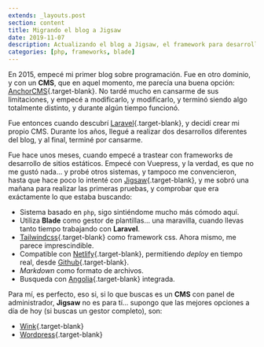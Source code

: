 ```yaml
---
extends: _layouts.post
section: content
title: Migrando el blog a Jigsaw
date: 2019-11-07
description: Actualizando el blog a Jigsaw, el framework para desarrollo de sitios estáticos 
categories: [php, frameworks, blade]
---
```


En 2015, empecé mi primer blog sobre programación. Fue en otro dominio, y con un **CMS**, que en aquel momento, me parecía una buena opción: [AnchorCMS](https://anchorcms.com/){.target-blank}. No tardé mucho en cansarme de sus limitaciones, y empecé a modificarlo, y modificarlo, y terminó siendo algo totalmente distinto, y durante algún tiempo funcionó. 

Fue entonces cuando descubrí [Laravel](https://laravel.com){.target-blank}, y decidí crear mi propio CMS. Durante los años, llegué a realizar dos desarrollos diferentes del blog, y al final, terminé por cansarme.

Fue hace unos meses, cuando empecé a trastear con frameworks de desarrollo de sitios estáticos. Empecé con Vuepress, y la verdad, es que no me gustó nada... y probé otros sistemas, y tampoco me convencieron, hasta que hace poco lo intenté con [Jigsaw](https://jigsaw.tighten.co/){.target-blank}, y me sobró una mañana para realizar las primeras pruebas, y comprobar que era exáctamente lo que estaba buscando:

- Sistema basado en `php`, sigo sintiéndome mucho más cómodo aquí.
- Utiliza **Blade** como gestor de plantillas... una maravilla, cuando llevas tanto tiempo trabajando con **Laravel**.
- [Tailwindcss](https://tailwindcss.com/){.target-blank} como framework css. Ahora mismo, me parece imprescindible.
- Compatible con [Netlify](https://www.netlify.com/){.target-blank}, permitiendo *deploy* en tiempo real, desde [Github](https://github.com/){.target-blank}.
- *Markdown* como formato de archivos.
- Busqueda con [Angolia](https://www.algolia.com/){.target-blank} integrada.

Para mí, es perfecto, eso si, si lo que buscas es un **CMS** con panel de administrador, **Jigsaw** no es para tí... supongo que las mejores opciones a día de hoy (si buscas un gestor completo), son: 

- [Wink](https://wink.themsaid.com/){.target-blank} 
- [Wordpress](https://es.wordpress.com/){.target-blank}
